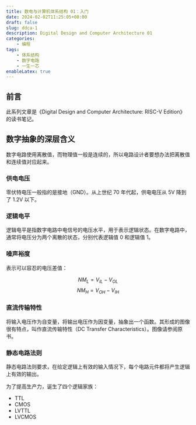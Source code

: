 ```yaml
---
title: 数电与计算机体系结构 01：入门
date: 2024-02-02T11:25:05+08:00
draft: false
slug: ddca-1
description: Digital Design and Computer Architecture 01
categories:
    - 编程
tags:
    - 体系结构
    - 数字电路
    - 一生一芯
enableLatex: true
---
```

## 前言

此系列文章是《Digital Design and Computer Architecture: RISC-V Edition》的读书笔记。

## 数字抽象的深层含义

数字电路使用离散值，而物理值一般是连续的，所以电路设计者要想办法把离散值和连续值对应起来。

### 供电电压

零伏特电压一般指的是接地（GND）。从上世纪 70 年代起，供电电压从 5V 降到了 1.2V 以下。

### 逻辑电平

逻辑电平是指数字电路中电信号的电压水平，用于表示逻辑状态。在数字电路中，通常将电压分为两个离散的状态，分别代表逻辑值 0 和逻辑值 1。

### 噪声裕度

表示可以容忍的电压差值：

$$
NM_{L} = V_{IL} - V_{OL}
$$
$$
NM_{H} = V_{OH} - V_{IH}
$$

### 直流传输特性

将输入电压作为自变量，将输出电压作为因变量，抽象出一个函数。其形成的图像很有特点，叫作直流传输特性（DC Transfer Characteristics）。图像请参阅原书。

### 静态电路法则

静态电路法则要求，在给定逻辑上有效的输入情况下，每个电路元件都将产生逻辑上有效的输出。

为了提高生产力，诞生了四个逻辑家族：

- TTL
- CMOS
- LVTTL
- LVCMOS